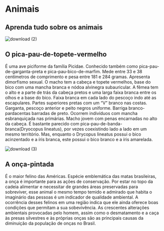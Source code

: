 # Animais
## Aprenda tudo sobre os animais
![download (2)](https://github.com/051gabriel/Animais/assets/147156518/b7470245-7ddc-49b5-b612-eb425124b910)

## O pica-pau-de-topete-vermelho 
É uma ave piciforme da família Picidae. Conhecido também como pica-pau-de-garganta-preta e pica-pau-bico-de-marfim. Mede entre 33 e 38 centímetros de comprimento e pesa entre 181 e 284 gramas.
Apresenta dimorfismo sexual. O macho tem a cabeça e topete vermelhos, base do bico com uma mancha branca e nódoa alvinegra subauricular. A fêmea tem o alto e a parte de trás da cabeça pretos e uma larga faixa branca entre os olhos e a base do bico. Faixa branca em cada lado do pescoço indo até as escapulares. Partes superiores pretas com um “V” branco nas costas. Garganta, pescoço anterior e peito negros uniforme. Barriga branco-pardacentas barradas de preto. Ocorrem indivíduos com mancha esbranquiçada nas primárias. Macho jovem com penas encarnadas no alto da cabeça.
É bastante parecido com pica-pau-de-banda-branca(Dryocopus lineatus), por vezes coexistindo lado a lado em um mesmo território. Mas, enquanto o Drycopus lineatus possui o bico acinzentado e a íris branca, este possui o bico branco e a íris amarelada.

![download (3)](https://github.com/051gabriel/Animais/assets/147156518/d860b5e1-f8b9-466e-b01e-8abe4657f6dc)

## A onça-pintada 
É o maior felino das Américas. Espécie emblemática das matas brasileiras, a onça é importante para as ações de conservação.
Por estar no topo da cadeia alimentar e necessitar de grandes áreas preservadas para sobreviver, esse animal o mesmo tempo temido e admirado que habita o imaginário das pessoas é um indicador de qualidade ambiental. A ocorrência desses felinos em uma região indica que ele ainda oferece boas condições que permitam a sua sobevivência. As crescentes alterações ambientais provocadas pelo homem, assim como o desmatamento e a caça às presas silvestres e às próprias onças são as principais causas da diminuição da população de onças no Brasil.
